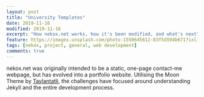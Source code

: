 ```yaml
---
layout: post
title: "University Templates"
date: 2019-11-16
modified: 2019-11-16
excerpt: "How nekox.net works, how it's been modified, and what's next"
feature: https://images.unsplash.com/photo-1550645612-83f5d594b671?ixlib=rb-1.2.1&ixid=eyJhcHBfaWQiOjEyMDd9&auto=format&fit=crop&w=1350&q=80
tags: [nekox, project, general, web development]
comments: true
---
```


nekox.net was originally intended to be a static, one-page contact-me webpage, but has evolved into a portfolio website. Utilising the Moon Theme by [Taylantatli](https://taylantatli.github.io/Moon/), the challenges have focused around understanding Jekyll and the entire development process.

